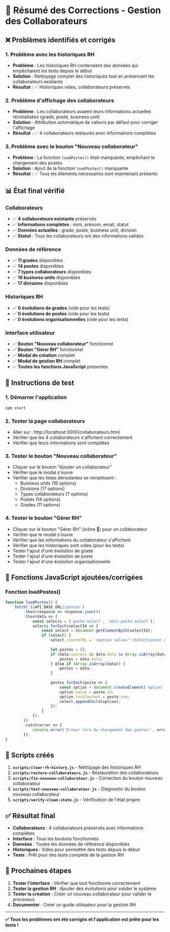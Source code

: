 # 🔧 Résumé des Corrections - Gestion des Collaborateurs

## ❌ **Problèmes identifiés et corrigés**

### **1. Problème avec les historiques RH**
- **Problème** : Les historiques RH contenaient des données qui empêchaient les tests depuis le début
- **Solution** : Nettoyage complet des historiques tout en préservant les collaborateurs existants
- **Résultat** : ✅ Historiques vides, collaborateurs préservés

### **2. Problème d'affichage des collaborateurs**
- **Problème** : Les collaborateurs avaient leurs informations actuelles réinitialisées (grade, poste, business unit)
- **Solution** : Attribution automatique de valeurs par défaut pour corriger l'affichage
- **Résultat** : ✅ 4 collaborateurs restaurés avec informations complètes

### **3. Problème avec le bouton "Nouveau collaborateur"**
- **Problème** : La fonction `loadPostes()` était manquante, empêchant le chargement des postes
- **Solution** : Ajout de la fonction `loadPostes()` manquante
- **Résultat** : ✅ Tous les éléments nécessaires sont maintenant présents

## 📊 **État final vérifié**

### **Collaborateurs**
- ✅ **4 collaborateurs existants** préservés
- ✅ **Informations complètes** : nom, prénom, email, statut
- ✅ **Données actuelles** : grade, poste, business unit, division
- ✅ **Statut** : Tous les collaborateurs ont des informations valides

### **Données de référence**
- ✅ **11 grades** disponibles
- ✅ **14 postes** disponibles
- ✅ **7 types collaborateurs** disponibles
- ✅ **16 business units** disponibles
- ✅ **17 divisions** disponibles

### **Historiques RH**
- ✅ **0 évolutions de grades** (vide pour les tests)
- ✅ **0 évolutions de postes** (vide pour les tests)
- ✅ **0 évolutions organisationnelles** (vide pour les tests)

### **Interface utilisateur**
- ✅ **Bouton "Nouveau collaborateur"** fonctionnel
- ✅ **Bouton "Gérer RH"** fonctionnel
- ✅ **Modal de création** complet
- ✅ **Modal de gestion RH** complet
- ✅ **Toutes les fonctions JavaScript** présentes

## 🧪 **Instructions de test**

### **1. Démarrer l'application**
```bash
npm start
```

### **2. Tester la page collaborateurs**
- Aller sur : http://localhost:3000/collaborateurs.html
- Vérifier que les 4 collaborateurs s'affichent correctement
- Vérifier que leurs informations sont complètes

### **3. Tester le bouton "Nouveau collaborateur"**
- Cliquer sur le bouton "Ajouter un collaborateur"
- Vérifier que le modal s'ouvre
- Vérifier que les listes déroulantes se remplissent :
  - Business units (16 options)
  - Divisions (17 options)
  - Types collaborateurs (7 options)
  - Postes (14 options)
  - Grades (11 options)

### **4. Tester le bouton "Gérer RH"**
- Cliquer sur le bouton "Gérer RH" (icône 👔) pour un collaborateur
- Vérifier que le modal s'ouvre
- Vérifier que les informations du collaborateur s'affichent
- Vérifier que les historiques sont vides (pour les tests)
- Tester l'ajout d'une évolution de grade
- Tester l'ajout d'une évolution de poste
- Tester l'ajout d'une évolution organisationnelle

## 🔧 **Fonctions JavaScript ajoutées/corrigées**

### **Fonction loadPostes()**
```javascript
function loadPostes() {
    fetch(`${API_BASE_URL}/postes`)
        .then(response => response.json())
        .then(data => {
            const selects = ['poste-select', 'edit-poste-select'];
            selects.forEach(selectId => {
                const select = document.getElementById(selectId);
                if (select) {
                    select.innerHTML = '<option value="">Sélectionner un poste</option>';
                    
                    let postes = [];
                    if (data.success && data.data && Array.isArray(data.data)) {
                        postes = data.data;
                    } else if (Array.isArray(data)) {
                        postes = data;
                    }
                    
                    postes.forEach(poste => {
                        const option = document.createElement('option');
                        option.value = poste.id;
                        option.textContent = poste.nom;
                        select.appendChild(option);
                    });
                }
            });
        })
        .catch(error => {
            console.error('Erreur lors du chargement des postes:', error);
        });
}
```

## 📝 **Scripts créés**

1. **`scripts/clear-rh-history.js`** - Nettoyage des historiques RH
2. **`scripts/restore-collaborateurs.js`** - Restauration des collaborateurs
3. **`scripts/fix-nouveau-collaborateur.js`** - Correction du bouton nouveau collaborateur
4. **`scripts/test-nouveau-collaborateur.js`** - Diagnostic du bouton nouveau collaborateur
5. **`scripts/verify-clean-state.js`** - Vérification de l'état propre

## ✅ **Résultat final**

- **Collaborateurs** : 4 collaborateurs préservés avec informations complètes
- **Interface** : Tous les boutons fonctionnels
- **Données** : Toutes les données de référence disponibles
- **Historiques** : Vides pour permettre des tests depuis le début
- **Tests** : Prêt pour des tests complets de la gestion RH

## 🎯 **Prochaines étapes**

1. **Tester l'interface** : Vérifier que tout fonctionne correctement
2. **Tester la gestion RH** : Ajouter des évolutions pour valider le système
3. **Tester la création** : Créer un nouveau collaborateur pour valider le processus
4. **Documenter** : Créer un guide utilisateur pour la gestion RH

---

**✅ Tous les problèmes ont été corrigés et l'application est prête pour les tests !**